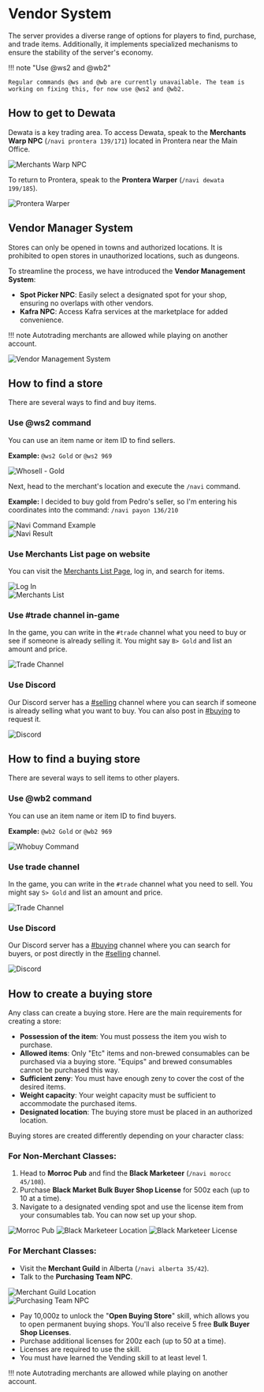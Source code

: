 # Vendor System
The server provides a diverse range of options for players to find, purchase, and trade items. Additionally, it implements specialized mechanisms to ensure the stability of the server's economy.

!!! note "Use @ws2 and @wb2"

    Regular commands @ws and @wb are currently unavailable. The team is working on fixing this, for now use @ws2 and @wb2.



## How to get to Dewata
Dewata is a key trading area. To access Dewata, speak to the **Merchants Warp NPC** (`/navi prontera 139/171`) located in Prontera near the Main Office.

![Merchants Warp NPC](img/Vendor_System/merchants-warp.png)

To return to Prontera, speak to the **Prontera Warper** (`/navi dewata 199/185`).

![Prontera Warper](img/Vendor_System/prontera-warper.png)



## Vendor Manager System
Stores can only be opened in towns and authorized locations. It is prohibited to open stores in unauthorized locations, such as dungeons.

To streamline the process, we have introduced the **Vendor Management System**:

- **Spot Picker NPC**: Easily select a designated spot for your shop, ensuring no overlaps with other vendors.
- **Kafra NPC**: Access Kafra services at the marketplace for added convenience.

!!! note
    Autotrading merchants are allowed while playing on another account.

![Vendor Management System](img/Vendor_System/vendor-management-system.png)



## How to find a store
There are several ways to find and buy items.

### Use @ws2 command
You can use an item name or item ID to find sellers.  

**Example:** `@ws2 Gold` or `@ws2 969`

![Whosell - Gold](img/Vendor_System/whosell-gold.png)

Next, head to the merchant's location and execute the `/navi` command.

**Example:** I decided to buy gold from Pedro's seller, so I'm entering his coordinates into the command: `/navi payon 136/210`

![Navi Command Example](img/Vendor_System/whosell-gold-navigation-example.png)  
![Navi Result](img/Vendor_System/whosell-gold-navigation.png)

### Use Merchants List page on website
You can visit the [Merchants List Page](https://uaro.net/cp/?module=merchants&action=vendors), log in, and search for items.

![Log In](img/Vendor_System/log-in.png)  
![Merchants List](img/Vendor_System/merch-list.png)

### Use #trade channel in-game
In the game, you can write in the `#trade` channel what you need to buy or see if someone is already selling it. You might say `B> Gold` and list an amount and price.

![Trade Channel](img/Vendor_System/trade-channel-buy.png)

### Use Discord
Our Discord server has a [#selling](https://discord.com/channels/702960460168953946/1198723464526319706) channel where you can search if someone is already selling what you want to buy. You can also post in [#buying](https://discord.com/channels/702960460168953946/1198723441872863272) to request it.

![Discord](img/Vendor_System/discord.png)



## How to find a buying store
There are several ways to sell items to other players.

### Use @wb2 command
You can use an item name or item ID to find buyers.  

**Example:** `@wb2 Gold` or `@wb2 969`

![Whobuy Command](img/Vendor_System/whobuy.png)

### Use trade channel
In the game, you can write in the `#trade` channel what you need to sell. You might say `S> Gold` and list an amount and price.

![Trade Channel](img/Vendor_System/trade-channel-buy.png)

### Use Discord
Our Discord server has a [#buying](https://discord.com/channels/702960460168953946/1198723441872863272) channel where you can search for buyers, or post directly in the [#selling](https://discord.com/channels/702960460168953946/1198723464526319706) channel.

![Discord](img/Vendor_System/discord.png)



## How to create a buying store
Any class can create a buying store. Here are the main requirements for creating a store:

- **Possession of the item**: You must possess the item you wish to purchase. 
- **Allowed items**: Only "Etc" items and non-brewed consumables can be purchased via a buying store. "Equips" and brewed consumables cannot be purchased this way.
- **Sufficient zeny**: You must have enough zeny to cover the cost of the desired items.
- **Weight capacity**: Your weight capacity must be sufficient to accommodate the purchased items.
- **Designated location**: The buying store must be placed in an authorized location.

Buying stores are created differently depending on your character class:

### For Non-Merchant Classes:
1. Head to **Morroc Pub** and find the **Black Marketeer** (`/navi morocc 45/108`).
2. Purchase **Black Market Bulk Buyer Shop License** for 500z each (up to 10 at a time).
3. Navigate to a designated vending spot and use the license item from your consumables tab. You can now set up your shop.

![Morroc Pub](img/Vendor_System/buying-morroc-pub.png)
![Black Marketeer Location](img/Vendor_System/buying-black-marketeer-npc.png)
![Black Marketeer License](img/Vendor_System/buying-black-marketeer-license.png)

### For Merchant Classes:
- Visit the **Merchant Guild** in Alberta (`/navi alberta 35/42`).
- Talk to the **Purchasing Team NPC**.

![Merchant Guild Location](img/Vendor_System/buying-store-alberta.png)  
![Purchasing Team NPC](img/Vendor_System/buying-store-skill.png)

- Pay 10,000z to unlock the "**Open Buying Store**" skill, which allows you to open permanent buying shops. You'll also receive 5 free **Bulk Buyer Shop Licenses**.
- Purchase additional licenses for 200z each (up to 50 at a time).
- Licenses are required to use the skill.
- You must have learned the Vending skill to at least level 1.

!!! note
    Autotrading merchants are allowed while playing on another account.  